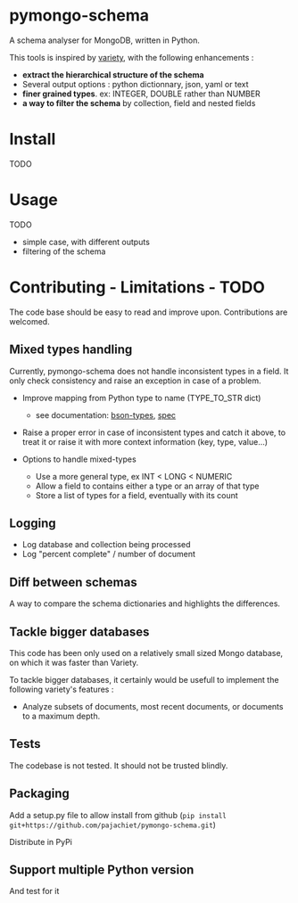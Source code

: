 # pymongo-schema
A schema analyser for MongoDB, written in Python. 

This tools is inspired by [variety](https://github.com/variety/variety), with the following enhancements :

- **extract the hierarchical structure of the schema** 
- Several output options : python dictionnary, json, yaml or text
- **finer grained types**. ex: INTEGER, DOUBLE rather than NUMBER 
- **a way to filter the schema** by collection, field and nested fields

# Install

TODO

# Usage

TODO
- simple case, with different outputs
- filtering of the schema 

# Contributing - Limitations - TODO 
The code base should be easy to read and improve upon. Contributions are welcomed.

## Mixed types handling
Currently, pymongo-schema does not handle inconsistent types in a field. It only check consistency and raise an exception in case of a problem.

- Improve mapping from Python type to name (TYPE_TO_STR dict)
    - see documentation: [bson-types](https://docs.mongodb.com/manual/reference/bson-types/), [spec](http://bsonspec.org/spec.html)

- Raise a proper error in case of inconsistent types and catch it above, to treat it or raise it with more context information (key, type, value…)

- Options to handle mixed-types
   - Use a more general type, ex INT < LONG < NUMERIC
   - Allow a field to contains either a type or an array of that type
   - Store a list of types for a field, eventually with its count 

## Logging
- Log database and collection being processed
- Log "percent complete"  / number of document 

## Diff between schemas

A way to compare the schema dictionaries and highlights the differences.


## Tackle bigger databases
This code has been only used on a relatively small sized Mongo database, on which it was faster than Variety. 

To tackle bigger databases, it certainly would be usefull to implement the following variety's features :

- Analyze subsets of documents, most recent documents, or documents to a maximum depth.

## Tests
The codebase is not tested. It should not be trusted blindly.

## Packaging
Add a setup.py file to allow install from github (`pip install git+https://github.com/pajachiet/pymongo-schema.git`)

Distribute in PyPi

## Support multiple Python version

And test for it


